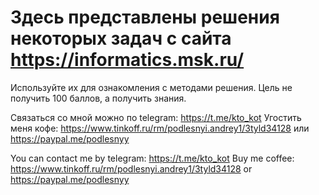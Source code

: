 # Здесь представлены решения некоторых задач с сайта https://informatics.msk.ru/
Используйте их для ознакомления с методами решения. Цель не получить 100 баллов, а получить знания.

Связаться со мной можно по telegram: https://t.me/kto_kotУгостить меня кофе: https://www.tinkoff.ru/rm/podlesnyi.andrey1/3tyld34128 или https://paypal.me/podlesnyy

You can contact me by telegram: https://t.me/kto_kot
Buy me coffee: https://www.tinkoff.ru/rm/podlesnyi.andrey1/3tyld34128 or https://paypal.me/podlesnyy
